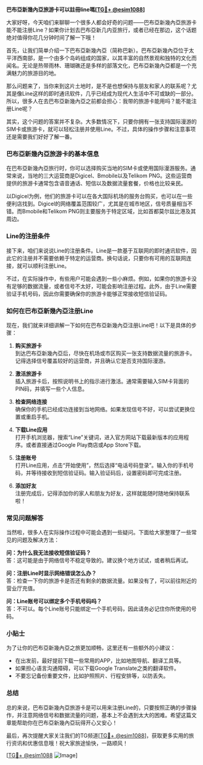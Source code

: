 **巴布亞新幾內亞旅游卡可以註冊line嗎[[TG💪+ @esim1088](https://t.me/s/esim1088)]**

大家好呀，今天咱们来聊聊一个很多人都会好奇的问题——巴布亞新幾內亞旅游卡能不能注册Line？如果你计划去巴布亞新几内亚旅行，或者已经在那边，这个话题绝对值得你花几分钟时间了解一下哦！

首先，让我们简单介绍一下巴布亞新幾內亞（简称巴新）。巴布亞新幾內亞位于太平洋西南部，是一个由多个岛屿组成的国家，以其丰富的自然景观和独特的文化而闻名。无论是热带雨林、珊瑚礁还是多样的部落文化，巴布亞新幾內亞都是一个充满魅力的旅游目的地。

那么问题来了，当你来到这片土地时，是不是也想保持与朋友和家人的联系呢？尤其是像Line这样的即时通讯软件，几乎已经成为现代人生活中不可或缺的一部分。所以，很多人在去巴布亞新幾內亞之前都会担心：我带的旅游卡能用吗？能不能注册Line呢？

其实，这个问题的答案并不复杂。大多数情况下，只要你拥有一张支持国际漫游的SIM卡或旅游卡，就可以轻松注册并使用Line。不过，具体的操作步骤和注意事项还是需要我们好好了解一番。

### 巴布亞新幾內亞旅游卡的基本信息

在巴布亞新幾內亞旅行时，你可以选择购买当地的SIM卡或使用国际漫游服务。通常来说，当地的三大运营商是Digicel、Bmobile以及Telikom PNG。这些运营商提供的旅游卡通常包含语音通话、短信以及数据流量套餐，价格也比较亲民。

以Digicel为例，他们的旅游卡可以在各大国际机场的服务台购买，也可以在一些便利店找到。Digicel的网络覆盖范围较广，尤其是在城市地区，信号质量相当不错。而Bmobile和Telikom PNG则主要服务于特定区域，比如首都莫尔兹比港及其周边。

### Line的注册条件

接下来，咱们来说说Line的注册条件。Line是一款基于互联网的即时通讯软件，因此它的注册并不需要依赖于特定的运营商。换句话说，只要你有可用的互联网连接，就可以顺利注册Line。

不过，在实际操作中，有些用户可能会遇到一些小麻烦。例如，如果你的旅游卡没有足够的数据流量，或者信号不太好，可能会影响注册过程。此外，由于Line需要验证手机号码，因此你需要确保你的旅游卡能够正常接收短信验证码。

### 如何在巴布亞新幾內亞注册Line

现在，我们就来详细讲解一下如何在巴布亞新幾內亞注册Line吧！以下是具体的步骤：

1. **购买旅游卡**  
   到达巴布亞新幾內亞后，尽快在机场或市区购买一张支持数据流量的旅游卡。记得选择信号覆盖较好的运营商，并且确认它是否支持国际漫游。

2. **激活旅游卡**  
   插入旅游卡后，按照说明书上的指示进行激活。通常需要输入SIM卡背面的PIN码，并填写一些个人信息。

3. **检查网络连接**  
   确保你的手机已经成功连接到当地网络。如果发现信号不好，可以尝试更换位置或重启手机。

4. **下载Line应用**  
   打开手机浏览器，搜索“Line”关键词，进入官方网站下载最新版本的应用程序。或者直接通过Google Play商店或App Store下载。

5. **注册账号**  
   打开Line应用，点击“开始使用”，然后选择“电话号码登录”。输入你的手机号码，并等待接收到短信验证码。输入验证码后，设置密码即可完成注册。

6. **添加好友**  
   注册完成后，记得添加你的家人和朋友为好友，这样就能随时随地保持联系啦！

### 常见问题解答

当然啦，很多人在实际操作过程中可能会遇到一些疑问。下面给大家整理了一些常见的问题及解决方法：

**问：为什么我无法接收短信验证码？**  
答：这可能是由于网络信号不稳定导致的。建议换个地方试试，或者稍后再试。

**问：注册Line时显示网络错误怎么办？**  
答：检查一下你的旅游卡是否还有剩余的数据流量。如果没有了，可以前往附近的营业厅充值。

**问：Line账号可以绑定多个手机号码吗？**  
答：不可以。每个Line账号只能绑定一个手机号码，因此请务必记住你所使用的号码。

### 小贴士

为了让你的巴布亞新幾內亞之旅更加顺畅，这里还有一些额外的小建议：

- 在出发前，最好提前下载一些常用的APP，比如地图导航、翻译工具等。
- 如果担心语言沟通障碍，可以下载Google Translate之类的翻译软件。
- 不要忘记备份重要文件，比如护照照片、行程安排等，以防丢失。

### 总结

总的来说，巴布亞新幾內亞旅游卡是可以用来注册Line的，只要按照正确的步骤操作，并注意网络信号和数据流量的问题，基本上不会遇到太大的困难。希望这篇文章能帮助你在巴布亞新幾內亞玩得开心又安心！

最后，再次提醒大家关注我们的TG频道[[TG💪+ @esim1088](https://t.me/s/esim1088)]，获取更多实用的旅行资讯和优惠信息哦！祝大家旅途愉快，一路顺风！

[[TG💪+ @esim1088](https://t.me/s/esim1088) ![Image](https://i.postimg.cc/4NQfJmqS/Snipaste-2025-05-13-00-14-12.png)]